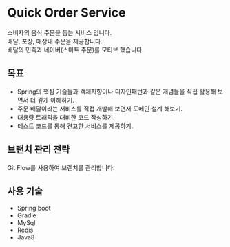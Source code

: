 Quick Order Service
=============
소비자의 음식 주문을 돕는 서비스 입니다.<br>
배달, 포장, 매장내 주문을 제공합니다.<br>
배달의 민족과 네이버(스마트 주문)를 모티브 했습니다.

## 목표
- Spring의 핵심 기술들과 객체지향이나 디자인패턴과 같은 개념들을 직접 활용해 보면서 더 깊게 이해하기.
- 주문 배달이라는 서비스를 직접 개발해 보면서 도메인 설계 해보기.
- 대용량 트래픽을 대비한 코드 작성하기.
- 테스트 코드를 통해 견고한 서비스를 제공하기.

## 브랜치 관리 전략
Git Flow를 사용하여 브랜치를 관리합니다.<br>

## 사용 기술
- Spring boot
- Gradle
- MySql
- Redis
- Java8

